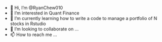 - 👋 Hi, I’m @RyanChew010
- 👀 I’m interested in Quant Finance 
- 🌱 I’m currently learning how to write a code to manage a portfolio of N stocks in Rstudio 
- 💞️ I’m looking to collaborate on ...
- 📫 How to reach me ...

<!---
RyanChew010/RyanChew010 is a ✨ special ✨ repository because its `README.md` (this file) appears on your GitHub profile.
You can click the Preview link to take a look at your changes.
--->
